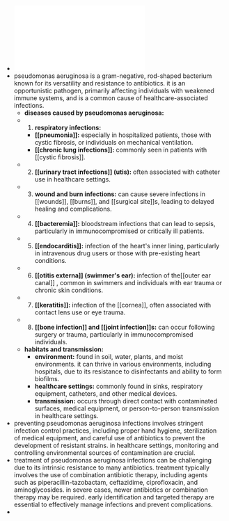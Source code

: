 - ![Pseudomonas_aeruginosa.pdf](../assets/Pseudomonas_aeruginosa_1719128987632_0.pdf)
- pseudomonas aeruginosa is a gram-negative, rod-shaped bacterium known for its versatility and resistance to antibiotics. it is an opportunistic pathogen, primarily affecting individuals with weakened immune systems, and is a common cause of healthcare-associated infections.
	- **diseases caused by pseudomonas aeruginosa:**
	- 1. **respiratory infections:**
		- **[[pneumonia]]:** especially in hospitalized patients, those with cystic fibrosis, or individuals on mechanical ventilation.
		- **[[chronic lung infections]]:** commonly seen in patients with [[cystic fibrosis]].
	- 2. **[[urinary tract infections]] (utis):** often associated with catheter use in healthcare settings.
	- 3. **wound and burn infections:** can cause severe infections in [[wounds]], [[burns]], and [[surgical site]]s, leading to delayed healing and complications.
	- 4. **[[bacteremia]]:** bloodstream infections that can lead to sepsis, particularly in immunocompromised or critically ill patients.
	- 5. **[[endocarditis]]:** infection of the heart's inner lining, particularly in intravenous drug users or those with pre-existing heart conditions.
	- 6. **[[otitis externa]] (swimmer's ear):** infection of the[[outer ear canal]] , common in swimmers and individuals with ear trauma or chronic skin conditions.
	- 7. **[[keratitis]]:** infection of the [[cornea]], often associated with contact lens use or eye trauma.
	- 8. **[[bone infection]] and [[joint infection]]s:** can occur following surgery or trauma, particularly in immunocompromised individuals.
	- **habitats and transmission:**
		- **environment:** found in soil, water, plants, and moist environments. it can thrive in various environments, including hospitals, due to its resistance to disinfectants and ability to form biofilms.
		- **healthcare settings:** commonly found in sinks, respiratory equipment, catheters, and other medical devices.
		- **transmission:** occurs through direct contact with contaminated surfaces, medical equipment, or person-to-person transmission in healthcare settings.
- preventing pseudomonas aeruginosa infections involves stringent infection control practices, including proper hand hygiene, sterilization of medical equipment, and careful use of antibiotics to prevent the development of resistant strains. in healthcare settings, monitoring and controlling environmental sources of contamination are crucial.
- treatment of pseudomonas aeruginosa infections can be challenging due to its intrinsic resistance to many antibiotics. treatment typically involves the use of combination antibiotic therapy, including agents such as piperacillin-tazobactam, ceftazidime, ciprofloxacin, and aminoglycosides. in severe cases, newer antibiotics or combination therapy may be required. early identification and targeted therapy are essential to effectively manage infections and prevent complications.
-